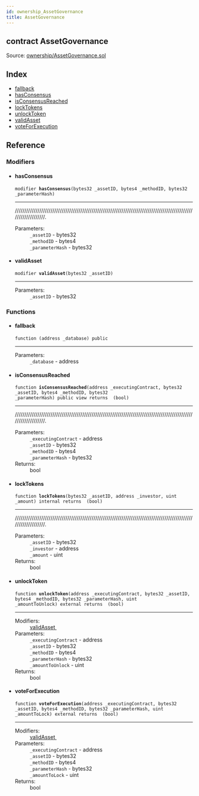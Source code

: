 ```yaml
---
id: ownership_AssetGovernance
title: AssetGovernance
---
```


<div class="contract-doc"><div class="contract"><h2 class="contract-header"><span class="contract-kind">contract</span> AssetGovernance</h2><div class="source">Source: <a href="https://github.com/MyBitFoundation/MyBit-Network.tech//blob/v0.1.9/contracts/ownership/AssetGovernance.sol" target="_blank">ownership/AssetGovernance.sol</a></div></div><div class="index"><h2>Index</h2><ul><li><a href="ownership_AssetGovernance.html#">fallback</a></li><li><a href="ownership_AssetGovernance.html#hasConsensus">hasConsensus</a></li><li><a href="ownership_AssetGovernance.html#isConsensusReached">isConsensusReached</a></li><li><a href="ownership_AssetGovernance.html#lockTokens">lockTokens</a></li><li><a href="ownership_AssetGovernance.html#unlockToken">unlockToken</a></li><li><a href="ownership_AssetGovernance.html#validAsset">validAsset</a></li><li><a href="ownership_AssetGovernance.html#voteForExecution">voteForExecution</a></li></ul></div><div class="reference"><h2>Reference</h2><div class="modifiers"><h3>Modifiers</h3><ul><li><div class="item modifier"><span id="hasConsensus" class="anchor-marker"></span><h4 class="name">hasConsensus</h4><div class="body"><code class="signature">modifier <strong>hasConsensus</strong><span>(bytes32 _assetID, bytes4 _methodID, bytes32 _parameterHash) </span></code><hr/><div class="description"><p>///////////////////////////////////////////////////////////////////////////////////////////////////////////////.</p></div><dl><dt><span class="label-parameters">Parameters:</span></dt><dd><div><code>_assetID</code> - bytes32</div><div><code>_methodID</code> - bytes4</div><div><code>_parameterHash</code> - bytes32</div></dd></dl></div></div></li><li><div class="item modifier"><span id="validAsset" class="anchor-marker"></span><h4 class="name">validAsset</h4><div class="body"><code class="signature">modifier <strong>validAsset</strong><span>(bytes32 _assetID) </span></code><hr/><dl><dt><span class="label-parameters">Parameters:</span></dt><dd><div><code>_assetID</code> - bytes32</div></dd></dl></div></div></li></ul></div><div class="functions"><h3>Functions</h3><ul><li><div class="item function"><span id="fallback" class="anchor-marker"></span><h4 class="name">fallback</h4><div class="body"><code class="signature">function <strong></strong><span>(address _database) </span><span>public </span></code><hr/><dl><dt><span class="label-parameters">Parameters:</span></dt><dd><div><code>_database</code> - address</div></dd></dl></div></div></li><li><div class="item function"><span id="isConsensusReached" class="anchor-marker"></span><h4 class="name">isConsensusReached</h4><div class="body"><code class="signature">function <strong>isConsensusReached</strong><span>(address _executingContract, bytes32 _assetID, bytes4 _methodID, bytes32 _parameterHash) </span><span>public </span><span>view </span><span>returns  (bool) </span></code><hr/><div class="description"><p>///////////////////////////////////////////////////////////////////////////////////////////////////////////////.</p></div><dl><dt><span class="label-parameters">Parameters:</span></dt><dd><div><code>_executingContract</code> - address</div><div><code>_assetID</code> - bytes32</div><div><code>_methodID</code> - bytes4</div><div><code>_parameterHash</code> - bytes32</div></dd><dt><span class="label-return">Returns:</span></dt><dd>bool</dd></dl></div></div></li><li><div class="item function"><span id="lockTokens" class="anchor-marker"></span><h4 class="name">lockTokens</h4><div class="body"><code class="signature">function <strong>lockTokens</strong><span>(bytes32 _assetID, address _investor, uint _amount) </span><span>internal </span><span>returns  (bool) </span></code><hr/><div class="description"><p>///////////////////////////////////////////////////////////////////////////////////////////////////////////////.</p></div><dl><dt><span class="label-parameters">Parameters:</span></dt><dd><div><code>_assetID</code> - bytes32</div><div><code>_investor</code> - address</div><div><code>_amount</code> - uint</div></dd><dt><span class="label-return">Returns:</span></dt><dd>bool</dd></dl></div></div></li><li><div class="item function"><span id="unlockToken" class="anchor-marker"></span><h4 class="name">unlockToken</h4><div class="body"><code class="signature">function <strong>unlockToken</strong><span>(address _executingContract, bytes32 _assetID, bytes4 _methodID, bytes32 _parameterHash, uint _amountToUnlock) </span><span>external </span><span>returns  (bool) </span></code><hr/><dl><dt><span class="label-modifiers">Modifiers:</span></dt><dd><a href="ownership_AssetGovernance.html#validAsset">validAsset </a></dd><dt><span class="label-parameters">Parameters:</span></dt><dd><div><code>_executingContract</code> - address</div><div><code>_assetID</code> - bytes32</div><div><code>_methodID</code> - bytes4</div><div><code>_parameterHash</code> - bytes32</div><div><code>_amountToUnlock</code> - uint</div></dd><dt><span class="label-return">Returns:</span></dt><dd>bool</dd></dl></div></div></li><li><div class="item function"><span id="voteForExecution" class="anchor-marker"></span><h4 class="name">voteForExecution</h4><div class="body"><code class="signature">function <strong>voteForExecution</strong><span>(address _executingContract, bytes32 _assetID, bytes4 _methodID, bytes32 _parameterHash, uint _amountToLock) </span><span>external </span><span>returns  (bool) </span></code><hr/><dl><dt><span class="label-modifiers">Modifiers:</span></dt><dd><a href="ownership_AssetGovernance.html#validAsset">validAsset </a></dd><dt><span class="label-parameters">Parameters:</span></dt><dd><div><code>_executingContract</code> - address</div><div><code>_assetID</code> - bytes32</div><div><code>_methodID</code> - bytes4</div><div><code>_parameterHash</code> - bytes32</div><div><code>_amountToLock</code> - uint</div></dd><dt><span class="label-return">Returns:</span></dt><dd>bool</dd></dl></div></div></li></ul></div></div></div>
